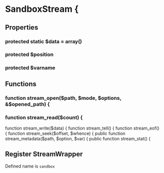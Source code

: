 # SandboxStream {

## Properties

### protected static $data = array()
### protected $position
### protected $varname

## Functions

### function stream_open($path, $mode, $options, &$opened_path) {

### function stream_read($count) {
 function stream_write($data) {
 function stream_tell() {
 function stream_eof() {
 function stream_seek($offset, $whence) {
 public function stream_metadata($path, $option, $var) {
 public function stream_stat() {

## Register StreamWrapper
Defined name is `sandbox`
